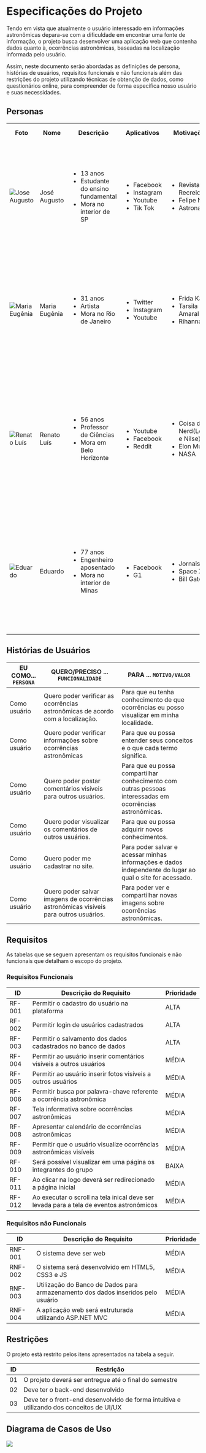 # Especificações do Projeto

Tendo em vista que atualmente o usuário interessado em informações astronômicas depara-se com a dificuldade em encontrar uma fonte de informação, o projeto busca desenvolver uma aplicação web que contenha dados quanto à, ocorrências astronômicas, baseadas na localização informada pelo usuário.

Assim, neste documento serão abordadas as definições de persona, histórias de usuários, requisitos funcionais e não funcionais além das restrições do projeto utilizando técnicas de obtenção de dados, como questionários online, para compreender de forma específica nosso usuário e suas necessidades.

## Personas

<table>
  <tr>
    <th>Foto</th>
    <th>Nome</th>
    <th>Descrição</th>
    <th>Aplicativos</th>
    <th>Motivações</th>
    <th>Frustrações</th>
    <th>Hobbies, História</th>
  </tr>
  <tr>
    <td><img title="Jose Augusto" src="https://i.imgur.com/APc56HT.jpg"/></td>
    <td>José Augusto</td>
    <td>
      <ul>
        <li>13 anos</li>
        <li>Estudante do ensino fundamental</li>
        <li>Mora no interior de SP</li>
      </ul>
    </td>
    <td>
      <ul>
        <li>Facebook</li>
        <li>Instagram</li>
        <li>Youtube</li>
        <li>Tik Tok</li>
      </ul>
    </td>
    <td>
      <ul>
        <li>Revista Recreio</li>
        <li>Felipe Neto</li>
        <li>Astronautas</li>
      </ul>
    </td>
    <td>
      <li>Não sabe muito sobre cometas</li>
      <li>Nunca viu fenômenos astronômicos</li>
      <li>Quer aprender bateria</li>
    </td>
    <td>
      <li>Ler revista Recreio</li>
      <li>Filmes de ação e ficção científica</li>
      <li>Recentemente, descobriu que gosta muito da NASA, Space X e de astros, então quer aprender mais sobre</li>
    </td>
  </tr>
  <tr>
    <td><img title="Maria Eugênia" src="https://i.imgur.com/EZmVbet.jpg"/></td>
    <td>Maria Eugênia</td>
    <td>
      <ul>
        <li>31 anos</li>
        <li>Artista</li>
        <li>Mora no Rio de Janeiro</li>
      </ul>
    </td>
    <td>
      <ul>
        <li>Twitter</li>
        <li>Instagram</li>
        <li>Youtube</li>
      </ul>
    </td>
    <td>
      <ul>
        <li>Frida Kahlo</li>
        <li>Tarsila do Amaral</li>
        <li>Rihanna</li>
      </ul>
    </td>
    <td>
      <li>Não sabe quando vai ter algum fenômeno astronômico</li>
      <li>Não sabe o que está vendo no espaço</li>
      <li>Quer fazer quadros mais detalhados do espaço</li>
    </td>
    <td>
      <li>Fotografia</li>
      <li>Música</li>
      <li>Desde que comprou um telescópio não conseguiu tirar os olhos do céu, porém ela nunca sabe quando vai ocorrer
        cada evento astronômico e se será capaz de vê-los</li>
    </td>
  </tr>
  <tr>
    <td><img title="Renato Luís" src="https://i.imgur.com/rGQVtoe.jpg" /></td>
    <td>Renato Luís</td>
    <td>
      <ul>
        <li>56 anos</li>
        <li>Professor de Ciências</li>
        <li>Mora em Belo Horizonte</li>
      </ul>
    </td>
    <td>
      <ul>
        <li>Youtube</li>
        <li>Facebook</li>
        <li>Reddit</li>
      </ul>
    </td>
    <td>
      <ul>
        <li>Coisa de Nerd(Leon e Nilse)</li>
        <li>Elon Musk</li>
        <li>NASA</li>
      </ul>
    </td>
    <td>
      <li>Não encontra sites bons sobre astronomia</li>
      <li>Não consegue engajar os alunos</li>
      <li>Pensa em comprar telescópio, mas antes quer saber se vai conseguir ver vários fenômenos</li>
    </td>
    <td>
      <li>Música</li>
      <li>Barzinho com os amigos</li>
      <li>Dar aulas criativas</li>
      <li>Ele deseja que seus alunos se interessem mais por astronomia, mas tem dificuldade de encontrar plataformas
        para isso</li>
    </td>
  </tr>
  <tr>
    <td><img title="Eduardo"
        src="https://images.generated.photos/4kl3NFu9b1hfPOPq4U4gvFCE0HG_PEdFj2CQDhKK4WQ/rs:fit:512:512/wm:0.95:sowe:18:18:0.33/Z3M6Ly9nZW5lcmF0/ZWQtcGhvdG9zL3Ry/YW5zcGFyZW50X3Yz/L3YzXzAzMTg5ODYu/cG5n.png"/></td>
    <td>Eduardo</td>
    <td>
      <ul>
        <li>77 anos</li>
        <li>Engenheiro aposentado</li>
        <li>Mora no interior de Minas</li>
      </ul>
    </td>
    <td>
      <ul>
        <li>Facebook</li>
        <li>G1</li>
      </ul>
    </td>
    <td>
      <ul>
        <li>Jornais</li>
        <li>Space X</li>
        <li>Bill Gates</li>
      </ul>
    </td>
    <td>
      <li>Tem muito tempo livre nas mãos</li>
      <li>Quer aprender mais coisas</li>
    </td>
    <td>
      <li>Ler jornais</li>
      <li>Passar tempo com seus netos</li>
      <li>Assistir tv</li>
      <li>Desde que se aposentou começou a se interessar mais pela astronomia, então quer encontrar um site que o ajude
        a entender mais</li>
    </td>
  </tr>
</table>

## Histórias de Usuários

|EU COMO... `PERSONA`| QUERO/PRECISO ... `FUNCIONALIDADE` |PARA ... `MOTIVO/VALOR`                 |
|--------------------|------------------------------------|----------------------------------------|
|Como usuário   | Quero poder verificar as ocorrências astronômicas de acordo com a localização.           | Para que eu tenha conhecimento de que ocorrências eu posso visualizar em minha localidade.              |
|Como usuário       | Quero poder verificar informações sobre ocorrências astronômicas                 | Para que eu possa entender seus conceitos e o que cada termo significa. |
|Como usuário       | Quero poder postar comentários visíveis para outros usuários.                    | Para que eu possa compartilhar conhecimento com outras pessoas interessadas em ocorrências astronômicas. |
|Como usuário       | Quero poder visualizar os comentários de outros usuários.                 | Para que eu possa adquirir novos conhecimentos. |
|Como usuário       | Quero poder me cadastrar no site.                 |Para poder salvar e acessar minhas informações e dados independente do lugar ao qual o site for acessado.|
|Como usuário       | Quero poder salvar imagens de ocorrências astronômicas visíveis para outros usuários.                 | Para poder ver e compartilhar novas imagens sobre ocorrências astronômicas. |

## Requisitos

As tabelas que se seguem apresentam os requisitos funcionais e não funcionais que detalham o escopo do projeto.

### Requisitos Funcionais

|ID    | Descrição do Requisito  | Prioridade |
|------|-----------------------------------------|----|
|RF-001| Permitir o cadastro  do usuário na plataforma   | ALTA |
|RF-002| Permitir login de usuários cadastrados   | ALTA |
|RF-003| Permitir o salvamento dos dados cadastrados no banco de dados   | ALTA |
|RF-004| Permitir ao usuário inserir comentários visíveis a outros usuários    | MÉDIA |
|RF-005| Permitir ao usuário inserir fotos visíveis a outros usuários    | MÉDIA |
|RF-006| Permitir busca por palavra-chave referente a ocorrência astronômica   | MÉDIA |
|RF-007| Tela informativa sobre ocorrências astronômicas   | MÉDIA |
|RF-008| Apresentar calendário de ocorrências astronômicas   | MÉDIA |
|RF-009| Permitir que o usuário visualize ocorrências astronômicas visíveis   | MÉDIA |
|RF-010| Será possível visualizar em uma página os integrantes do grupo    | BAIXA |
|RF-011| Ao clicar na logo deverá ser redirecionado a página inicial    | MÉDIA |
|RF-012| Ao executar o scroll na tela inical deve ser levada para a tela de eventos astronômicos   | MÉDIA |

### Requisitos não Funcionais

|ID     | Descrição do Requisito  |Prioridade |
|-------|-------------------------|----|
|RNF-001| O sistema deve ser web | MÉDIA | 
|RNF-002| O sistema será desenvolvido em HTML5, CSS3 e JS | MÉDIA | 
|RNF-003| Utilização do Banco de Dados para armazenamento dos dados inseridos pelo usuário | MÉDIA | 
|RNF-004| A aplicação web será estruturada utilizando ASP.NET MVC  | MÉDIA | 

## Restrições

O projeto está restrito pelos itens apresentados na tabela a seguir.

|ID| Restrição                                             |
|--|-------------------------------------------------------|
|01| O projeto deverá ser entregue até o final do semestre |
|02| Deve ter o back-end desenvolvido        |
|03| Deve ter o front-end desenvolvido de forma intuitiva e utilizando dos conceitos de UI/UX       |

## Diagrama de Casos de Uso

<img src="img/Diagrama de caso de uso - Página 1.png"/>
